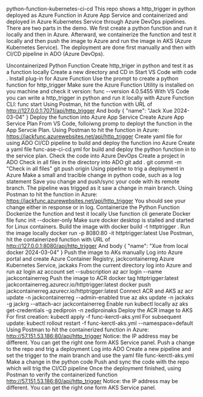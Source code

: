 python-function-kubernetes-ci-cd
This repo shows a http_trigger in python deployed as Azure Function in Azure App Service and containerized and deployed in Azure Kubernetes Service through Azure DevOps pipelines. There are two parts in the demo. We first create a python function and run it locally and then in Azure. Afterward, we containerize the function and test it locally and then push the image to Azure and run the image in AKS (Azure Kubernetes Service). The deployment are done first manually and then with CI/CD pipeline in ADO (Azure DevOps).

Uncontainerized Python Function
Create http_triger in python and test it as a function locally
Create a new directory and CD in
Start VS Code with code .
Install plug-in for Azure Function
Use the prompt to create a python function for http_trigger
Make sure the Azure Function Utility is installed on you machine and check it version:
func --version
4.0.5455
With VS Code you can write a http_trigger in python and run it locally with Azure Function CLI:
func start
Using Postman, hit the function with URL of
http://127.0.0.1:7071/api/http_trigger
And body
{ "name": "Jack Xue 2024-03-04" }
Deploy the function into Azure App Service
Create Azure App Service Plan
From VS Code, folloiwng promp to deployt the function in the App Servcie Plan.
Using Postman to hit the function in Azure:
https://jackfunc.azurewebsites.net/api/http_trigger
Create yaml file for using ADO CI/CD pipeline to build and deploy the function ino Azure
Create a yaml file func-ase-ci-cd.yml for build and deploy the python function in to the service plan.
Check the code into Azure DevOps
Create a project in ADO
Check in all files in the directory into ADO git add . git commit -m "Check in all files" git push origin
Using pipeline to trig a deployment in Azure
Make a small and tracible change in python code, such as a log statement
Save you change and push/sync your code with its remote branch.
The pipeline was trigged as it saw a change in main branch.
Using Postman to hit the function in Azure:
https://jackfunc.azurewebsites.net/api/http_trigger
You should see your change either in response or in log.
Containerize the Python Function
Dockerize the function and test it locally
Use function cli generate Docker file
func init --docker-only
Make sure docker desktop is stalled and started for Linux containers.
Build the image with
docker build -t httptrigger .
Run the image locally
docker run -p 8080:80 -it httptrigger:latest
Use Postman, hit the containerized function with URL of
http://127.0.0.1:8080/api/http_trigger
And body
{ "name": "Xue from local docker 2024-03-04" }
Push the image to AKs manually
Log into Azure portal and create
Azure Container Registry, jackcontainerreg
Azure Kubernetes Service, jackaks
From the current directory log into Azure and run
az login
az account set --subscription
az acr login --name jackcontainerreg
Push the image to ACR
docker tag httptrigger:latest jackcontainerreg.azurecr.io/httptrigger:latest
docker push jackcontainerreg.azurecr.io/httptrigger:latest
Connect ACR and AKS
az acr update -n jackcontainerreg --admin-enabled true
az aks update -n jackaks -g jackrg --attach-acr jackcontainerreg
Enable run kubectl locally
az aks get-credentials -g zediproin -n zediproinaks
Deploy the ACR image to AKS
For first creation: kubectl apply -f func-kerctl-aks.yml
For subsequent update: kubectl rollout restart -f func-kerctl-aks.yml --namespace=default
Using Postman to hit the containerized function in Azure:
http://57.151.53.186:80/api/http_trigger
Notice: the IP address may be different. You can get the right one form AKS Service panel.
Push a change to the repo and trig a deployment
Log into ADO
Create a new pipeline and set the trigger to the main branch and use the yaml file func-kerctl-aks.yml
Make a change in the python code
Push and sync the code with the repo which will trig the CI/CD pipeline
Once the deployment finished, using Postman to verify the containerized function
http://57.151.53.186:80/api/http_trigger
Notice: the IP address may be different. You can get the right one form AKS Service panel.
